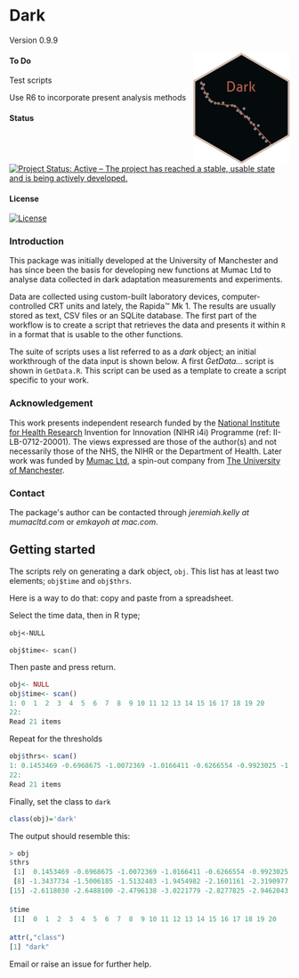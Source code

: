 # Dark
Version 0.9.9

<img align="right"  src="inst/figures/dark_hex_sticker.png" height="200"/>

#### To Do
Test scripts

Use R6 to incorporate present analysis methods


#### Status

[![Project Status: Active – The project has reached a stable, usable state and is being actively developed.](https://www.repostatus.org/badges/latest/active.svg)](https://www.repostatus.org/#active)

#### License

[![License](https://img.shields.io/badge/license-GPL%20%283%29-brightgreen.svg?style=flat)](https://www.gnu.org/licenses/gpl-3.0-standalone.html) 

<!-- [![Downloads](https://cranlogs.r-pkg.org/badges/Dark?color=brightgreen)](https://cran.rstudio.com/package=Dark)regular html comment --> 


### Introduction
This package was initially developed at the University of Manchester and has since been the basis for developing new functions at Mumac Ltd to analyse data collected in dark adaptation measurements and experiments.

Data are collected using custom-built laboratory devices, computer-controlled CRT units and lately, the Rapida&trade; Mk 1. The results are usually stored as text, CSV files or an SQLite database.  The first part of the workflow is to create a script that retrieves the data and presents it within `R` in a format that is usable to the other functions.

The suite of scripts uses a list referred to as a *dark* object; an initial workthrough of the data input is shown below. A first *GetData...* script is shown in `GetData.R`. This script can be used as a template to create a script specific to your work. 

### Acknowledgement
This work presents independent research funded by the [National Institute for Health Research](https://www.nihr.ac.uk/) Invention for Innovation (NIHR i4i) Programme (ref: II-LB-0712-20001). The views expressed are those of the author(s) and not necessarily those of the NHS, the NIHR or the Department of Health. Later work was funded by [Mumac Ltd](https://mumacltd.com/), a spin-out company from [The University of Manchester](https://www.manchester.ac.uk/). 


### Contact
The package's author can be contacted through  *jeremiah.kelly at mumacltd.com* or *emkayoh at mac.com*.

## Getting started

The scripts rely on generating a dark object, `obj`. This list has at least two elements; `obj$time` and `obj$thrs`. 

Here is a way to do that: copy and paste from a spreadsheet. 

Select the time data, then in R type;

`obj<-NULL`

`obj$time<- scan()`

Then paste and press return. 

```r 
obj<- NULL
obj$time<- scan()
1: 0  1  2  3  4  5  6  7  8  9 10 11 12 13 14 15 16 17 18 19 20
22: 
Read 21 items
```

Repeat for the thresholds

```r
obj$thrs<- scan()
1: 0.1453469 -0.6968675 -1.0072369 -1.0166411 -0.6266554 -0.9923025 -1.1308808 -1.3437734 -1.5006185 -1.5132403 -1.9454982 -2.1601161 -2.3190977 -2.9759416 -2.6118030 -2.6488100 -2.4796138 -3.0221779 -2.8277825 -2.9462043 -3.1657820
22: 
Read 21 items
```
Finally, set the class to `dark`

```r
class(obj)='dark'
```
The output should resemble this:

```r
> obj
$thrs
 [1]  0.1453469 -0.6968675 -1.0072369 -1.0166411 -0.6266554 -0.9923025 -1.1308808
 [8] -1.3437734 -1.5006185 -1.5132403 -1.9454982 -2.1601161 -2.3190977 -2.9759416
[15] -2.6118030 -2.6488100 -2.4796138 -3.0221779 -2.8277825 -2.9462043 -3.1657820

$time
 [1]  0  1  2  3  4  5  6  7  8  9 10 11 12 13 14 15 16 17 18 19 20

attr(,"class")
[1] "dark"
```
Email or raise an issue for further help. 

<!--  #### Status

The package is under active development with releases to
[CRAN](https://cran.r-project.org) about once a month.

#### Author
Jeremiah MF Kelly
The University of Manchester

#### License
regular html comment --> 
